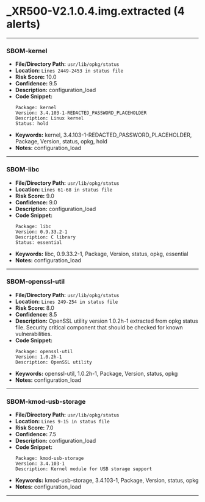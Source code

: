 # _XR500-V2.1.0.4.img.extracted (4 alerts)

---

### SBOM-kernel

- **File/Directory Path:** `usr/lib/opkg/status`
- **Location:** `Lines 2449-2453 in status file`
- **Risk Score:** 10.0
- **Confidence:** 9.5
- **Description:** configuration_load
- **Code Snippet:**
  ```
  Package: kernel
  Version: 3.4.103-1-REDACTED_PASSWORD_PLACEHOLDER
  Description: Linux kernel
  Status: hold
  ```
- **Keywords:** kernel, 3.4.103-1-REDACTED_PASSWORD_PLACEHOLDER, Package, Version, status, opkg, hold
- **Notes:** configuration_load

---
### SBOM-libc

- **File/Directory Path:** `usr/lib/opkg/status`
- **Location:** `Lines 61-68 in status file`
- **Risk Score:** 9.0
- **Confidence:** 9.0
- **Description:** configuration_load
- **Code Snippet:**
  ```
  Package: libc
  Version: 0.9.33.2-1
  Description: C library
  Status: essential
  ```
- **Keywords:** libc, 0.9.33.2-1, Package, Version, status, opkg, essential
- **Notes:** configuration_load

---
### SBOM-openssl-util

- **File/Directory Path:** `usr/lib/opkg/status`
- **Location:** `Lines 249-254 in status file`
- **Risk Score:** 8.0
- **Confidence:** 8.5
- **Description:** OpenSSL utility version 1.0.2h-1 extracted from opkg status file. Security critical component that should be checked for known vulnerabilities.
- **Code Snippet:**
  ```
  Package: openssl-util
  Version: 1.0.2h-1
  Description: OpenSSL utility
  ```
- **Keywords:** openssl-util, 1.0.2h-1, Package, Version, status, opkg
- **Notes:** configuration_load

---
### SBOM-kmod-usb-storage

- **File/Directory Path:** `usr/lib/opkg/status`
- **Location:** `Lines 9-15 in status file`
- **Risk Score:** 7.0
- **Confidence:** 7.5
- **Description:** configuration_load
- **Code Snippet:**
  ```
  Package: kmod-usb-storage
  Version: 3.4.103-1
  Description: Kernel module for USB storage support
  ```
- **Keywords:** kmod-usb-storage, 3.4.103-1, Package, Version, status, opkg
- **Notes:** configuration_load

---
